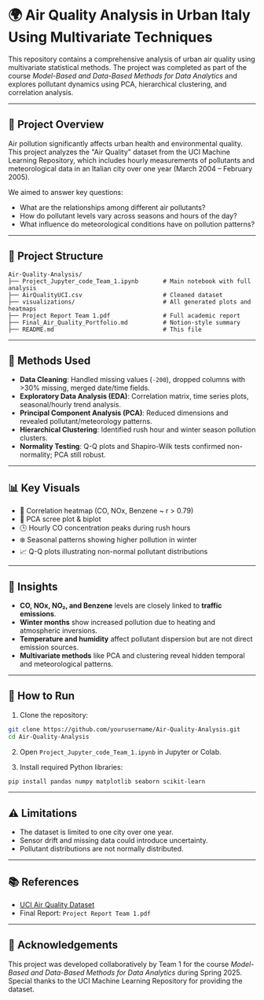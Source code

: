 
# 🌍 Air Quality Analysis in Urban Italy Using Multivariate Techniques

This repository contains a comprehensive analysis of urban air quality using multivariate statistical methods. The project was completed as part of the course *Model-Based and Data-Based Methods for Data Analytics* and explores pollutant dynamics using PCA, hierarchical clustering, and correlation analysis.

---

## 📌 Project Overview

Air pollution significantly affects urban health and environmental quality. This project analyzes the "Air Quality" dataset from the UCI Machine Learning Repository, which includes hourly measurements of pollutants and meteorological data in an Italian city over one year (March 2004 – February 2005).

We aimed to answer key questions:
- What are the relationships among different air pollutants?
- How do pollutant levels vary across seasons and hours of the day?
- What influence do meteorological conditions have on pollution patterns?

---

## 📁 Project Structure

```
Air-Quality-Analysis/
├── Project_Jupyter_code_Team_1.ipynb       # Main notebook with full analysis
├── AirQualityUCI.csv                       # Cleaned dataset
├── visualizations/                         # All generated plots and heatmaps
├── Project Report Team 1.pdf               # Full academic report
├── Final_Air_Quality_Portfolio.md          # Notion-style summary
├── README.md                               # This file
```

---

## 🔬 Methods Used

- **Data Cleaning**: Handled missing values (`-200`), dropped columns with >30% missing, merged date/time fields.
- **Exploratory Data Analysis (EDA)**: Correlation matrix, time series plots, seasonal/hourly trend analysis.
- **Principal Component Analysis (PCA)**: Reduced dimensions and revealed pollutant/meteorology patterns.
- **Hierarchical Clustering**: Identified rush hour and winter season pollution clusters.
- **Normality Testing**: Q-Q plots and Shapiro-Wilk tests confirmed non-normality; PCA still robust.

---

## 📊 Key Visuals

- 📌 Correlation heatmap (CO, NOx, Benzene ~ r > 0.79)
- 🧭 PCA scree plot & biplot
- 🕒 Hourly CO concentration peaks during rush hours
- ❄️ Seasonal patterns showing higher pollution in winter
- 📈 Q-Q plots illustrating non-normal pollutant distributions

---

## 🧠 Insights

- **CO, NOx, NO₂, and Benzene** levels are closely linked to **traffic emissions**.
- **Winter months** show increased pollution due to heating and atmospheric inversions.
- **Temperature and humidity** affect pollutant dispersion but are not direct emission sources.
- **Multivariate methods** like PCA and clustering reveal hidden temporal and meteorological patterns.

---

## 🚀 How to Run

1. Clone the repository:
```bash
git clone https://github.com/yourusername/Air-Quality-Analysis.git
cd Air-Quality-Analysis
```

2. Open `Project_Jupyter_code_Team_1.ipynb` in Jupyter or Colab.

3. Install required Python libraries:
```bash
pip install pandas numpy matplotlib seaborn scikit-learn
```

---

## ⚠️ Limitations

- The dataset is limited to one city over one year.
- Sensor drift and missing data could introduce uncertainty.
- Pollutant distributions are not normally distributed.

---

## 📚 References

- [UCI Air Quality Dataset](https://archive.ics.uci.edu/dataset/360/air+quality)
- Final Report: `Project Report Team 1.pdf`

---

## 🤝 Acknowledgements

This project was developed collaboratively by Team 1 for the course *Model-Based and Data-Based Methods for Data Analytics* during Spring 2025. Special thanks to the UCI Machine Learning Repository for providing the dataset.

